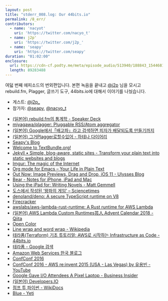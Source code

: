 ```yaml
---
layout: post
title: "stderr_008.log: Our 44bits.io"
permalink: /8_err/
contributors:
  - name: 'nacyot'
    uri: 'https://twitter.com/nacyo_t'
  - name: j2p'
    uri: 'https://twitter.com/j2p_'
  - name: 'seapy'
    uri: 'https://twitter.com/seapy'
duration: "01:02:00"
enclosure:
  url: https://cdn-cf.podty.me/meta/episode_audio/513940/188843_1544681020862.mp3
  length: 89283488
---
```


여덟 번째 에피소드의 번외편입니다. 본편 녹음을 끝내고 [@j2p][j2p] 님을 모시고 rebuild.fm, Plagger, 글쓰기 도구, 44bits.io에 대해서 이야기를 나눴습니다.

* 게스트: [@j2p_][j2p]
* 참가자: [@seapy][sea], [@nacyo_t][nac]

[sea]: https://twitter.com/seapy
[nac]: https://twitter.com/nacyo_t
[j2p]: https://twitter.com/j2p_

* [(일본어) rebuild.fm의 통계학 - Speaker Deck](https://speakerdeck.com/ikedaosushi/rebuild-dot-fmfalsetong-ji-xue)
* [miyagawa/plagger: Pluggable RSS/Atom aggregator](https://github.com/miyagawa/plagger)
* [(일본어) Google에서「배고파」라고 검색하면 피자가 배달되도록 만들기까지](http://e8y.net/blog/2006/07/25/p126.html)
* [(일본어) 그거Plagger로할수있어 - 하테나 다이어리](http://d.hatena.ne.jp/keyword/%A4%BD%A4%ECPlagger%A4%C7%A4%C7%A4%AD%A4%EB%A4%E8)
* [Seapy's Blog](http://seapy.com/)
* [Welcome to TextBundle.org!](http://textbundle.org/)
* [Jekyll • Simple, blog-aware, static sites - Transform your plain text into static websites and blogs](https://jekyllrb.com/)
* [Imgur: The magic of the Internet](https://imgur.com/)
* [Org mode for Emacs – Your Life in Plain Text](https://www.orgmode.org/index.html)
* [Out Now: Image Previews, Drag and Drop, iOS 11 - Ulysses Blog](https://ulysses.app/blog/2017/10/ulysses-12-release/)
* [Bear - Notes for iPhone, iPad and Mac](https://bear.app/)
* [Using the iPad for: Writing Novels - Matt Gemmell](https://mattgemmell.com/using-the-ipad-for-writing-novels/)
* [도스에서 작성된 ‘왕좌의 게임’ – Sciencetimes](https://www.sciencetimes.co.kr/?news=%EB%8F%84%EC%8A%A4%EC%97%90%EC%84%9C-%EC%9E%91%EC%84%B1%EB%90%9C-%EC%99%95%EC%A2%8C%EC%9D%98-%EA%B2%8C%EC%9E%84)
* [denoland/deno: A secure TypeScript runtime on V8](https://github.com/denoland/deno)
* [Firecracker](https://firecracker-microvm.github.io/)
* [awslabs/aws-lambda-rust-runtime: A Rust runtime for AWS Lambda](https://github.com/awslabs/aws-lambda-rust-runtime)
* [(일본어) AWS Lambda Custom Runtimes芸人 Advent Calendar 2018 - Qiita](https://qiita.com/advent-calendar/2018/lambda-custom-runtimes)
* [Open Color](https://yeun.github.io/open-color/)
* [Line wrap and word wrap - Wikipedia](https://en.wikipedia.org/wiki/Line_wrap_and_word_wrap)
* [테라폼(Terraform) 기초 튜토리얼: AWS로 시작하는 Infrastructure as Code - 44bits.io](https://www.44bits.io/ko/post/terraform_introduction_infrastrucute_as_code)
* [테라폼 - Google 검색](https://www.google.co.kr/search?hl=ko&q=%ED%85%8C%EB%9D%BC%ED%8F%BC&lr=lang_ko)
* [Amazon Web Services 한국 블로그](https://aws.amazon.com/ko/blogs/korea/)
* [ConfConf 2016](https://confconf.github.io/)
* [ConfConf 2016 - AWS re:invent 2015 (USA - Las Vegas) by 유용빈 - YouTube](https://www.youtube.com/watch?v=I8JAl9B0Nrs&index=10&list=PLLpp1MOTRVCAhT6yzo2mm0DKYFO0c_ri6)
* [Google Gave I/O Attendees A Pixel Laptop - Business Insider](https://www.businessinsider.com/google-gave-io-attendees-a-pixel-laptop-2013-5)
* [(일본어) Developers.IO](https://dev.classmethod.jp/)
* [점프 투 파이썬 - WikiDocs](https://wikidocs.net/book/1)
* [Blue - Yeti](https://www.bluedesigns.com/products/yeti/)
